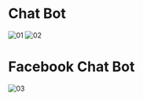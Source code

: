 # Chat Bot
![01](https://user-images.githubusercontent.com/45310176/72208937-3202a780-34d3-11ea-9386-471ebf45db25.png)
![02](https://user-images.githubusercontent.com/45310176/72208938-3202a780-34d3-11ea-9223-6bed6cc1cb78.png)
# Facebook Chat Bot
![03](https://user-images.githubusercontent.com/45310176/72208939-329b3e00-34d3-11ea-964b-0e2c8388335c.jpg)
